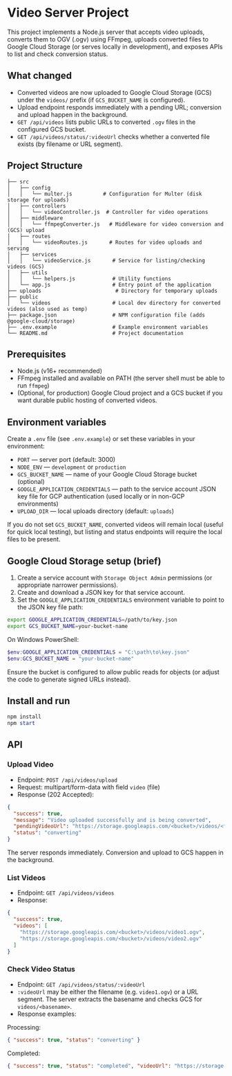 # Video Server Project

This project implements a Node.js server that accepts video uploads, converts them to OGV (.ogv) using FFmpeg, uploads converted files to Google Cloud Storage (or serves locally in development), and exposes APIs to list and check conversion status.

## What changed

- Converted videos are now uploaded to Google Cloud Storage (GCS) under the `videos/` prefix (if `GCS_BUCKET_NAME` is configured).
- Upload endpoint responds immediately with a pending URL; conversion and upload happen in the background.
- `GET /api/videos` lists public URLs to converted `.ogv` files in the configured GCS bucket.
- `GET /api/videos/status/:videoUrl` checks whether a converted file exists (by filename or URL segment).

## Project Structure

```video-server
├── src
│   ├── config
│   │   └── multer.js          # Configuration for Multer (disk storage for uploads)
│   ├── controllers
│   │   └── videoController.js  # Controller for video operations
│   ├── middleware
│   │   └── ffmpegConverter.js   # Middleware for video conversion and (GCS) upload
│   ├── routes
│   │   └── videoRoutes.js       # Routes for video uploads and serving
│   ├── services
│   │   └── videoService.js       # Service for listing/checking videos (GCS)
│   ├── utils
│   │   └── helpers.js            # Utility functions
│   └── app.js                    # Entry point of the application
├── uploads                        # Directory for temporary uploads
├── public
│   └── videos                    # Local dev directory for converted videos (also used as temp)
├── package.json                  # NPM configuration file (adds @google-cloud/storage)
├── .env.example                  # Example environment variables
└── README.md                     # Project documentation
```

## Prerequisites

- Node.js (v16+ recommended)
- FFmpeg installed and available on PATH (the server shell must be able to run `ffmpeg`)
- (Optional, for production) Google Cloud project and a GCS bucket if you want durable public hosting of converted videos.

## Environment variables

Create a `.env` file (see `.env.example`) or set these variables in your environment:

- `PORT` — server port (default: 3000)
- `NODE_ENV` — `development` or `production`
- `GCS_BUCKET_NAME` — name of your Google Cloud Storage bucket (optional)
- `GOOGLE_APPLICATION_CREDENTIALS` — path to the service account JSON key file for GCP authentication (used locally or in non-GCP environments)
- `UPLOAD_DIR` — local uploads directory (default: `uploads`)

If you do not set `GCS_BUCKET_NAME`, converted videos will remain local (useful for quick local testing), but listing and status endpoints will require the local files to be present.

## Google Cloud Storage setup (brief)

1. Create a service account with `Storage Object Admin` permissions (or appropriate narrower permissions).
2. Create and download a JSON key for that service account.
3. Set the `GOOGLE_APPLICATION_CREDENTIALS` environment variable to point to the JSON key file path:

```bash
export GOOGLE_APPLICATION_CREDENTIALS=/path/to/key.json
export GCS_BUCKET_NAME=your-bucket-name
```

On Windows PowerShell:

```powershell
$env:GOOGLE_APPLICATION_CREDENTIALS = "C:\path\to\key.json"
$env:GCS_BUCKET_NAME = "your-bucket-name"
```

Ensure the bucket is configured to allow public reads for objects (or adjust the code to generate signed URLs instead).

## Install and run

```powershell
npm install
npm start
```

## API

### Upload Video

- Endpoint: `POST /api/videos/upload`
- Request: multipart/form-data with field `video` (file)
- Response (202 Accepted):

```json
{
  "success": true,
  "message": "Video uploaded successfully and is being converted",
  "pendingVideoUrl": "https://storage.googleapis.com/<bucket>/videos/<filename>.ogv",
  "status": "converting"
}
```

The server responds immediately. Conversion and upload to GCS happen in the background.

### List Videos

- Endpoint: `GET /api/videos/videos`
- Response:

```json
{
  "success": true,
  "videos": [
    "https://storage.googleapis.com/<bucket>/videos/video1.ogv",
    "https://storage.googleapis.com/<bucket>/videos/video2.ogv"
  ]
}
```

### Check Video Status

- Endpoint: `GET /api/videos/status/:videoUrl`
- `:videoUrl` may be either the filename (e.g. `video1.ogv`) or a URL segment. The server extracts the basename and checks GCS for `videos/<basename>`.
- Response examples:

Processing:

```json
{ "success": true, "status": "converting" }
```

Completed:

```json
{ "success": true, "status": "completed", "videoUrl": "https://storage.googleapis.com/<bucket>/videos/video1.ogv" }
```
